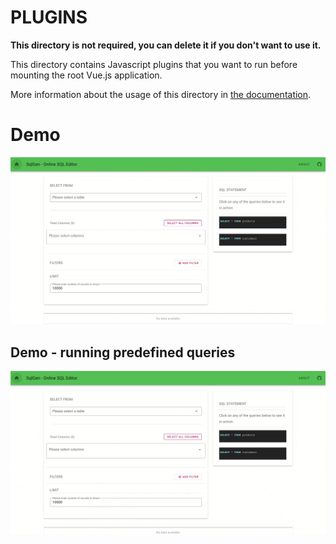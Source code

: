 # PLUGINS

**This directory is not required, you can delete it if you don't want to use it.**

This directory contains Javascript plugins that you want to run before mounting the root Vue.js application.

More information about the usage of this directory in [the documentation](https://nuxtjs.org/guide/plugins).

# Demo

![demo workflow](assets/workflow.gif)

## Demo - running predefined queries

![demo running predefined queries](assets/sampleQuery.gif)
